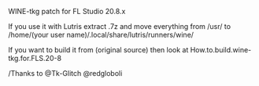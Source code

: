 WINE-tkg patch for FL Studio 20.8.x

If you use it with Lutris extract .7z and move everything from /usr/ to /home/(your user name)/.local/share/lutris/runners/wine/

If you want to build it from (original source) then look at How.to.build.wine-tkg.for.FLS.20-8

/Thanks to @Tk-Glitch @redgloboli
